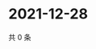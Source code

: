 # 2021-12-28

共 0 条

<!-- BEGIN WEIBO -->
<!-- 最后更新时间 Tue Dec 28 2021 06:14:36 GMT+0800 (China Standard Time) -->

<!-- END WEIBO -->
